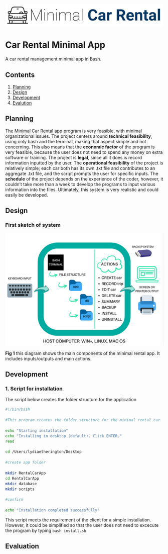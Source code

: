 ![CarRental](logo.png)

Car Rental Minimal App
===========================

A car rental management minimal app in Bash.

Contents
-----
  1. [Planning](#planning)
  1. [Design](#design)
  1. [Development](#development)
  1. [Evalution](#evaluation)

Planning
----------

The Minimal Car Rental app program is very feasible, with minimal organizational issues. The project centers around **technical feasibility**, using only bash and the terminal, making that aspect simple and not concerning. This also means that the **economic factor** of the program is very feasible, because the user does not need to spend any money on extra software or training. The project is **legal**, since all it does is record information inputted by the user. The **operational feasibility** of the project is relatively simple; each car both has its own .txt file and contributes to an aggregate .txt file, and the script prompts the user for specific inputs. The **schedule** of the project depends on the experience of the coder, however, it couldn’t take more than a week to develop the programs to input various information into the files. Ultimately, this system is very realistic and could easily be developed.


Design
---------

### First sketch of system

![System Diagram](systemDiagram.png)

**Fig 1** this diagram shows the main components of the minimal rental app. It includes inputs/outputs and main actions.


Development
--------

### 1. Script for installation

The script below creates the folder structure for the application

```.sh
#!/bin/bash

#This program creates the folder structure for the minimal rental car

echo "Starting installation"
echo "Installing in desktop (default). Click ENTER."
read

cd /Users/lydiaetherington/Desktop

#create app folder

mkdir RentalCarApp
cd RentalCarApp
mkdir database
mkdir scripts

#confirm

echo "Installation completed successfully"
```
This script meets the requirement of the client for a simple installation. However, it could be simplified so that the user does not need to excecute the program by typing ``bash install.sh``

Evaluation
-----------



